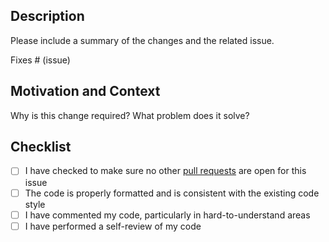 <!--- Provide a general summary of this PR in the Title above -->

## Description
Please include a summary of the changes and the related issue.

Fixes # (issue)

<!-- Include any relevant screenshots or code snippets that help visualize the changes made -->

## Motivation and Context
Why is this change required? What problem does it solve?

## Checklist
<!--- Go over all the following points, and put an `x` in all the boxes that apply. -->
- [ ] I have checked to make sure no other [pull requests](https://github.com/ftcteam5898/GalacticLions-Starter/pulls) are open for this issue
- [ ] The code is properly formatted and is consistent with the existing code style
- [ ] I have commented my code, particularly in hard-to-understand areas
- [ ] I have performed a self-review of my code
